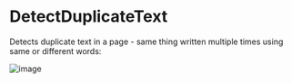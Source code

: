 # DetectDuplicateText
Detects duplicate text in a page - same thing written multiple times using same or different words:

![image](https://user-images.githubusercontent.com/67150538/213660797-b4bbf859-965f-4d8f-9622-cae668202132.png)

